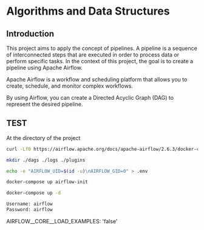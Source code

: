 # Algorithms and Data Structures

## Introduction

This project aims to apply the concept of pipelines. A pipeline is a sequence of interconnected steps that are executed in order to process data or perform specific tasks. In the context of this project, the goal is to create a pipeline using Apache Airflow.

Apache Airflow is a workflow and scheduling platform that allows you to create, schedule, and monitor complex workflows. 

By using Airflow, you can create a Directed Acyclic Graph (DAG) to represent the desired pipeline.

## TEST

At the directory of the project

```bash
curl -Lf0 https://airflow.apache.org/docs/apache-airflow/2.6.3/docker-compose.yaml
```


```bash
mkdir ./dags ./logs ./plugins
```

```bash
echo -e "AIRFLOW_UID=$(id -u)\nAIRFLOW_GID=0" > .env
```

```bash
docker-compose up airflow-init
```

```bash
docker-compose up -d
```

```bash
Username: airflow
Password: airflow
```

AIRFLOW__CORE__LOAD_EXAMPLES: 'false'